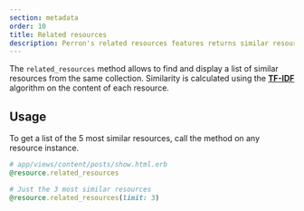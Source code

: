 ```yaml
---
section: metadata
order: 10
title: Related resources
description: Perron's related resources features returns similar resources as the current one using the TF-IDF algorithm.
---
```


The `related_resources` method allows to find and display a list of similar resources from the same collection. Similarity is calculated using the **[TF-IDF](https://en.wikipedia.org/wiki/Tf%E2%80%93idf)** algorithm on the content of each resource.


## Usage

To get a list of the 5 most similar resources, call the method on any resource instance.
```ruby
# app/views/content/posts/show.html.erb
@resource.related_resources

# Just the 3 most similar resources
@resource.related_resources(limit: 3)
```
